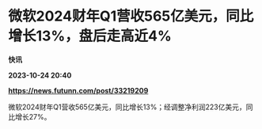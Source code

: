 # 微软2024财年Q1营收565亿美元，同比增长13%，盘后走高近4%
**快讯**

**2023-10-24 20:40**

**https://news.futunn.com/post/33219209**

微软2024财年Q1营收565亿美元，同比增长13%；经调整净利润223亿美元，同比增长27%。